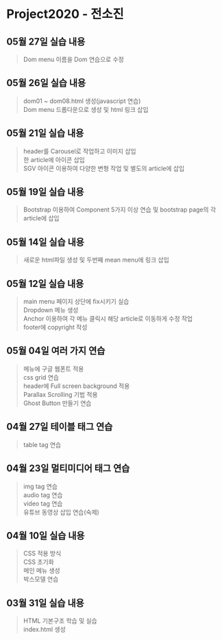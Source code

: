 # Project2020 - 전소진
## 05월 27일 실습 내용
> Dom menu 이름을 Dom 연습으로 수정

## 05월 26일 실습 내용
> dom01 ~ dom08.html 생성(javascript 연습) <br>
Dom menu 드롭다운으로 생성 및 html 링크 삽입<br>

## 05월 21일 실습 내용
> header를 Carousel로 작업하고 이미지 삽입 <br>
한 article에 아이콘 삽입 <br>
SGV 아이콘 이용하여 다양한 변형 작업 및 별도의 article에 삽입

## 05월 19일 실습 내용
> Bootstrap 이용하여 Component 5가지 이상 연습 및 bootstrap page의 각 article에 삽입

## 05월 14일 실습 내용
> 새로운 html파일 생성 및 두번째 mean menu에 링크 삽입

## 05월 12일 실습 내용
> main menu 페이지 상단에 fix시키기 실습 <br>
Dropdown 메뉴 생성 <br>
Anchor 이용하여 각 메뉴 클릭시 해당 article로 이동하게 수정 작업 <br>
footer에 copyright 작성 <br>

## 05월 04일 여러 가지 연습
> 메뉴에 구글 웹폰트 적용 <br>
css grid 연습 <br>
header에 Full screen background 적용 <br>
Parallax Scrolling 기법 적용 <br>
Ghost Button 만들기 연습

## 04월 27일 테이블 태그 연습
> table tag 연습 <br>

## 04월 23일 멀티미디어 태그 연습
> img tag 연습 <br>
audio tag 연습 <br>
video tag 연습 <br>
유튜브 동영상 삽입 연습(숙제)

## 04월 10일 실습 내용
> CSS 적용 방식 <br>
CSS 초기화 <br>
메인 메뉴 생성 <br>
박스모델 연습

## 03월 31일 실습 내용
> HTML 기본구조 학습 및 실습 <br>
index.html 생성
